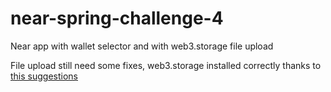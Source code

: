 # near-spring-challenge-4
 Near app with wallet selector and with web3.storage file upload

File upload still need some fixes, web3.storage installed correctly thanks to [this suggestions](https://stackoverflow.com/questions/70063600/cant-resolve-ipfs-car-blockstore-memory-when-importing-nft-storage)
